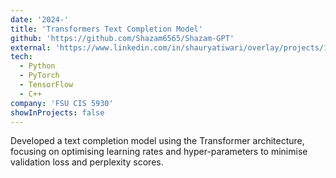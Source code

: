 ```yaml
---
date: '2024-'
title: 'Transformers Text Completion Model'
github: 'https://github.com/Shazam6565/Shazam-GPT'
external: 'https://www.linkedin.com/in/shauryatiwari/overlay/projects/1351785/multiple-media-viewer/?profileId=ACoAAChyjhwB4CWiiQW4wkBNxUTgtjRQT1vKv3Q&treasuryMediaId=1715840787936'
tech:
  - Python
  - PyTorch
  - TensorFlow
  - C++
company: 'FSU CIS 5930'
showInProjects: false
---
```


Developed a text completion model using the Transformer architecture, focusing on optimising learning rates and hyper-parameters to minimise validation loss and perplexity scores.
